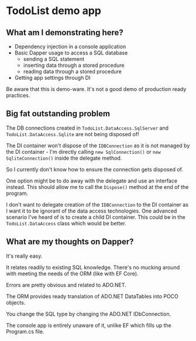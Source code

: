 # TodoList demo app
## What am I demonstrating here?
* Dependency injection in a console application
* Basic Dapper usage to access a SQL database
    * sending a SQL statement
    * inserting data through a stored procedure
    * reading data through a stored procedure
* Getting app settings through DI

Be aware that this is demo-ware. It's not a good demo of production ready practices.

## Big fat outstanding problem
The DB connections created in ```TodoList.DataAccess.SqlServer``` and ```TodoList.DataAccess.Sqlite``` are not being disposed of!

The DI container won't dispose of the ```IDBConnection``` as it is not managed by the DI container - I'm directly calling ```new SqlConnection()``` or ```new SqliteConnection()``` inside the delegate method. 

So I currently don't know how to ensure the connection gets disposed of.

One option might be to do away with the delegate and use an interface instead. This should allow me to call the ```Dispose()``` method at the end of the program. 

I don't want to delegate creation of the ```IDBConnection``` to the DI container as I want it to be ignorant of the data access technologies. One advanced scenario I've heard of is to create a child DI container. This could be in the ```TodoList.DataAccess``` class which would be better.

## What are my thoughts on Dapper?
It's really easy. 

It relates readily to existing SQL knowledge. There's no mucking around with meeting the needs of the ORM (like with EF Core).

Errors are pretty obvious and related to ADO.NET.

The ORM provides ready translation of ADO.NET DataTables into POCO objects.

You change the SQL type by changing the ADO.NET IDbConnection.

The console app is entirely unaware of it, unlike EF which fills up the Program.cs file.